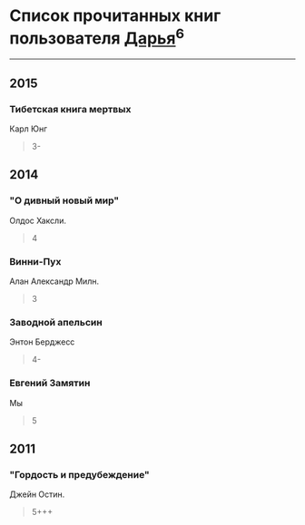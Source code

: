 # Список прочитанных книг пользователя [Дарья](http://vk.com/id271743161)<sup>6</sup>
---

## 2015

### Тибетская книга мертвых
Карл Юнг
> 3-



## 2014

### "О дивный новый мир"
Олдос Хаксли.
> 4


### Винни-Пух
Алан Александр Милн.
> 3


### Заводной апельсин
Энтон Берджесс
> 4-


### Евгений Замятин
Мы
> 5



## 2011

### "Гордость и предубеждение"
Джейн Остин.
> 5+++



